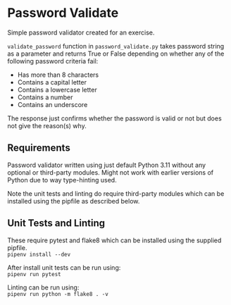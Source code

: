 # Password Validate

Simple password validator created for an exercise.

`validate_password` function in `password_validate.py` takes password string as a parameter and returns  True or False depending on whether any of the following password criteria fail:
 
- Has more than 8 characters  
- Contains a capital letter  
- Contains a lowercase letter  
- Contains a number  
- Contains an underscore  

The response just confirms whether the password is valid or not but does not give the reason(s) why.

## Requirements
Password validator written using just default Python 3.11 without any optional or third-party modules. Might not work with earlier versions of Python due to way type-hinting used.

Note the unit tests and linting do require third-party modules which can be installed using the pipfile as described below.


## Unit Tests and Linting
These require pytest and flake8 which can be installed using the supplied pipfile.     
`pipenv install --dev`

After install unit tests can be run using:  
`pipenv run pytest`

Linting can be run using:  
`pipenv run python -m flake8 . -v`